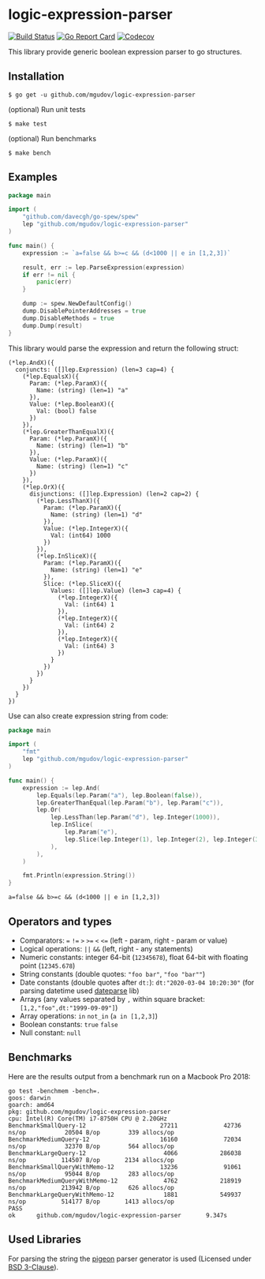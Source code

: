 logic-expression-parser
====

[![Build Status](https://app.travis-ci.com/mgudov/logic-expression-parser.svg?branch=master)](https://app.travis-ci.com/mgudov/logic-expression-parser)
[![Go Report Card](https://goreportcard.com/badge/github.com/mgudov/logic-expression-parser)](https://goreportcard.com/report/github.com/mgudov/logic-expression-parser)
[![Codecov](https://codecov.io/gh/mgudov/logic-expression-parser/branch/master/graph/badge.svg?token=JMQMBEP2Z6)](https://codecov.io/gh/mgudov/logic-expression-parser)

This library provide generic boolean expression parser to go structures.

## Installation

    $ go get -u github.com/mgudov/logic-expression-parser

(optional) Run unit tests

    $ make test

(optional) Run benchmarks

    $ make bench

## Examples

```go
package main

import (
	"github.com/davecgh/go-spew/spew"
	lep "github.com/mgudov/logic-expression-parser"
)

func main() {
	expression := `a=false && b>=c && (d<1000 || e in [1,2,3])`

	result, err := lep.ParseExpression(expression)
	if err != nil {
		panic(err)
	}

	dump := spew.NewDefaultConfig()
	dump.DisablePointerAddresses = true
	dump.DisableMethods = true
	dump.Dump(result)
}
```

This library would parse the expression and return the following struct:

```
(*lep.AndX)({
  conjuncts: ([]lep.Expression) (len=3 cap=4) {
    (*lep.EqualsX)({
      Param: (*lep.ParamX)({
        Name: (string) (len=1) "a"
      }),
      Value: (*lep.BooleanX)({
        Val: (bool) false
      })
    }),
    (*lep.GreaterThanEqualX)({
      Param: (*lep.ParamX)({
        Name: (string) (len=1) "b"
      }),
      Value: (*lep.ParamX)({
        Name: (string) (len=1) "c"
      })
    }),
    (*lep.OrX)({
      disjunctions: ([]lep.Expression) (len=2 cap=2) {
        (*lep.LessThanX)({
          Param: (*lep.ParamX)({
            Name: (string) (len=1) "d"
          }),
          Value: (*lep.IntegerX)({
            Val: (int64) 1000
          })
        }),
        (*lep.InSliceX)({
          Param: (*lep.ParamX)({
            Name: (string) (len=1) "e"
          }),
          Slice: (*lep.SliceX)({
            Values: ([]lep.Value) (len=3 cap=4) {
              (*lep.IntegerX)({
                Val: (int64) 1
              }),
              (*lep.IntegerX)({
                Val: (int64) 2
              }),
              (*lep.IntegerX)({
                Val: (int64) 3
              })
            }
          })
        })
      }
    })
  }
})
```

Use can also create expression string from code:

```go
package main

import (
	"fmt"
	lep "github.com/mgudov/logic-expression-parser"
)

func main() {
	expression := lep.And(
		lep.Equals(lep.Param("a"), lep.Boolean(false)),
		lep.GreaterThanEqual(lep.Param("b"), lep.Param("c")),
		lep.Or(
			lep.LessThan(lep.Param("d"), lep.Integer(1000)),
			lep.InSlice(
				lep.Param("e"),
				lep.Slice(lep.Integer(1), lep.Integer(2), lep.Integer(3)),
			),
		),
	)

	fmt.Println(expression.String())
}
```

```
a=false && b>=c && (d<1000 || e in [1,2,3])
```

## Operators and types

* Comparators: `=` `!=` `>` `>=` `<` `<=` (left - param, right - param or value)
* Logical operations: `||` `&&` (left, right - any statements)
* Numeric constants: integer 64-bit (`12345678`), float 64-bit with floating point (`12345.678`)
* String constants (double quotes: `"foo bar"`, `"foo "bar""`)
* Date constants (double quotes after `dt:`): `dt:"2020-03-04 10:20:30"` (for parsing datetime used [dateparse](github.com/araddon/dateparse) lib)
* Arrays (any values separated by `,` within square bracket: `[1,2,"foo",dt:"1999-09-09"]`)
* Array operations: `in` `not_in` (`a in [1,2,3]`)
* Boolean constants: `true` `false`
* Null constant: `null`

## Benchmarks

Here are the results output from a benchmark run on a Macbook Pro 2018:

```
go test -benchmem -bench=.
goos: darwin
goarch: amd64
pkg: github.com/mgudov/logic-expression-parser
cpu: Intel(R) Core(TM) i7-8750H CPU @ 2.20GHz
BenchmarkSmallQuery-12                     27211             42736 ns/op           20504 B/op        339 allocs/op
BenchmarkMediumQuery-12                    16160             72034 ns/op           32370 B/op        564 allocs/op
BenchmarkLargeQuery-12                      4066            286038 ns/op          114507 B/op       2134 allocs/op
BenchmarkSmallQueryWithMemo-12             13236             91061 ns/op           95044 B/op        283 allocs/op
BenchmarkMediumQueryWithMemo-12             4762            218919 ns/op          213942 B/op        626 allocs/op
BenchmarkLargeQueryWithMemo-12              1881            549937 ns/op          514177 B/op       1413 allocs/op
PASS
ok      github.com/mgudov/logic-expression-parser       9.347s
```

## Used Libraries

For parsing the string the [pigeon](https://github.com/mna/pigeon) parser generator is used
(Licensed under [BSD 3-Clause](http://opensource.org/licenses/BSD-3-Clause)).
